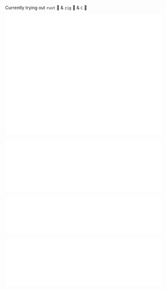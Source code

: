 Currently trying out `rust` 🦀 & `zig` 🦖  & `C` 🌊

<p align="center">
    <img src="./github-metrics.svg" alt="Metrics">
</p>
<p align="center">
    <img src="./metrics.plugin.languages.indepth.svg" alt="Metrics">
</p>
<p align="center">
    <img src="./metrics.plugin.habits.facts.svg" alt="Metrics">
</p>
<p align="center">
    <img src="./metrics.plugin.followup.svg" alt="Metrics">
</p>